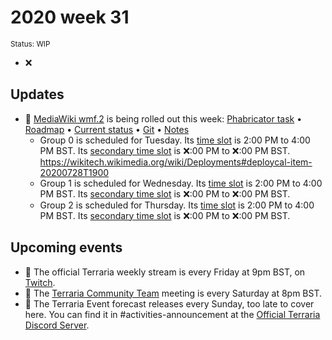 # 2020 week 31
<sup>Status: WIP</sup>
 - ❌
<!--
## Releases
 - ❌
-->
## Updates
 - 🔄 [MediaWiki wmf.2](https://www.mediawiki.org/wiki/MediaWiki_1.36/wmf.2) is being rolled out this week: [Phabricator task](https://phabricator.wikimedia.org/T257970) • [Roadmap](https://www.mediawiki.org/wiki/MediaWiki_1.36/Roadmap#2) • [Current status](https://versions.toolforge.org/) • [Git](https://https://phabricator.wikimedia.org/source/mediawiki/history/wmf%252F1.36.0-wmf.2) • [Notes](https://phabricator.wikimedia.org/project/profile/4885/)
    - Group 0 is scheduled for Tuesday. Its [time slot](https://wikitech.wikimedia.org/wiki/Deployments#deploycal-item-20200728T1300  ) is 2:00 PM to 4:00 PM BST. Its [secondary time slot](https://wikitech.wikimedia.org/wiki/Deployments#deploycal-item-20200728T1900) is ❌:00 PM to ❌:00 PM BST.  https://wikitech.wikimedia.org/wiki/Deployments#deploycal-item-20200728T1900
    - Group 1 is scheduled for Wednesday. Its [time slot](https://wikitech.wikimedia.org/wiki/Deployments#deploycal-item-20200729T1300) is 2:00 PM to 4:00 PM BST. Its [secondary time slot](https://wikitech.wikimedia.org/wiki/Deployments#deploycal-item-20200729T1900) is ❌:00 PM to ❌:00 PM BST. 
    - Group 2 is scheduled for Thursday. Its [time slot](https://wikitech.wikimedia.org/wiki/Deployments#deploycal-item-20200730T1300 ) is 2:00 PM to 4:00 PM BST. Its [secondary time slot](https://wikitech.wikimedia.org/wiki/Deployments#deploycal-item-20200730T1900) is ❌:00 PM to ❌:00 PM BST. 
<!--
 - [I need a proper template for snapshots]
 - [Anything else?]-->
<!-- 
## Past events
 - [Move upcoming events that have ended here]
-->
 ## Upcoming events
 - 🔄 The official Terraria weekly stream is every Friday at 9pm BST, on [Twitch](https://www.twitch.tv/terrariaofficial).
 - 🔄 The [Terraria Community Team](https://discord.gg/chpcEC2) meeting is every Saturday at 8pm BST.
 - 🔄 The Terraria Event forecast releases every Sunday, too late to cover here. You can find it in #activities-announcement at the [Official Terraria Discord Server](http://discord.gg/terraria).
